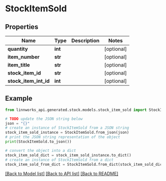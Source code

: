 # StockItemSold


## Properties

Name | Type | Description | Notes
------------ | ------------- | ------------- | -------------
**quantity** | **int** |  | [optional] 
**item_number** | **str** |  | [optional] 
**item_title** | **str** |  | [optional] 
**stock_item_id** | **str** |  | [optional] 
**stock_item_int_id** | **int** |  | [optional] 

## Example

```python
from linnworks_api.generated.stock.models.stock_item_sold import StockItemSold

# TODO update the JSON string below
json = "{}"
# create an instance of StockItemSold from a JSON string
stock_item_sold_instance = StockItemSold.from_json(json)
# print the JSON string representation of the object
print(StockItemSold.to_json())

# convert the object into a dict
stock_item_sold_dict = stock_item_sold_instance.to_dict()
# create an instance of StockItemSold from a dict
stock_item_sold_from_dict = StockItemSold.from_dict(stock_item_sold_dict)
```
[[Back to Model list]](../README.md#documentation-for-models) [[Back to API list]](../README.md#documentation-for-api-endpoints) [[Back to README]](../README.md)


